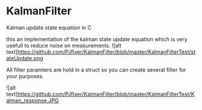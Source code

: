 # KalmanFilter
Kalman update state equation in C

this an implementation of the kalman state update equation which is very usefull to reduce noise on measurements.
![alt text]https://github.com/PJfixer/KalmanFilter/blob/master/KalmanFilterTest/stateUpdate.png





All filter paramters are hold in a struct so you can create several filter for your purposes.

![alt text]https://github.com/PJfixer/KalmanFilter/blob/master/KalmanFilterTest/Kalman_response.JPG
